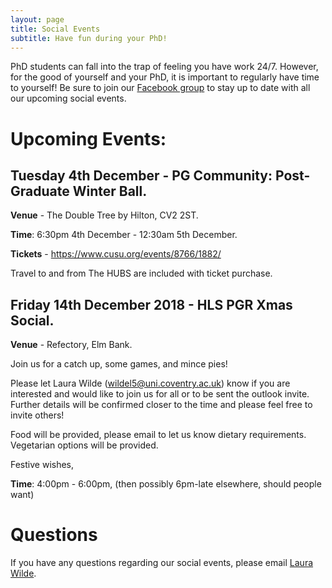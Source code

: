 ```yaml
---
layout: page
title: Social Events
subtitle: Have fun during your PhD!
---
```


PhD students can fall into the trap of feeling you have work 24/7. However, for the good of yourself and your PhD, it is important to regularly have time to yourself! Be sure to join our [Facebook group](https://www.facebook.com/groups/HLSsocials) to stay up to date with all our upcoming social events.

# Upcoming Events:


## Tuesday 4th December - PG Community: Post-Graduate Winter Ball.

**Venue** - The Double Tree by Hilton, CV2 2ST.

**Time**: 6:30pm 4th December - 12:30am 5th December.

**Tickets** - https://www.cusu.org/events/8766/1882/

Travel to and from The HUBS are included with ticket purchase.


## Friday 14th December 2018 - HLS PGR Xmas Social.

**Venue** -  Refectory, Elm Bank.

Join us for a catch up, some games, and mince pies!

Please let Laura Wilde ([wildel5@uni.coventry.ac.uk](mailto:wildel5@uni.coventry.ac.uk)) know if you are interested and would like to join us for all or to be sent the outlook invite. Further details will be confirmed closer to the time and please feel free to invite others!

Food will be provided, please email to let us know dietary requirements. Vegetarian options will be provided.

Festive wishes,

**Time**: 4:00pm - 6:00pm, (then possibly 6pm-late elsewhere, should people want)


# Questions

If you have any questions regarding our social events, please email [Laura Wilde](mailto:cov.pgrnewsletter+events@gmail.com).
